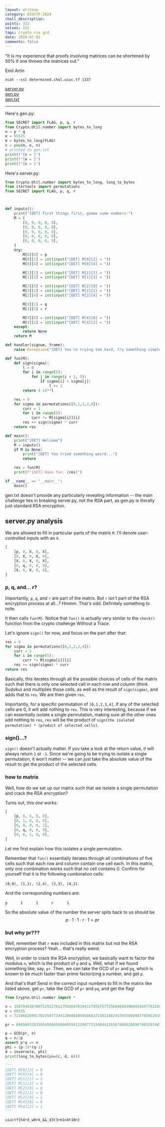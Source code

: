 ```yaml
---
layout: writeup
category: UIUCTF-2024
chall_description:
points: 322
solves: 222
tags: crypto rsa gcd
date: 2024-07-02
comments: false
---
```


<script
  src="https://cdn.mathjax.org/mathjax/latest/MathJax.js?config=TeX-AMS-MML_HTMLorMML"
  type="text/javascript">
</script>

"It is my experience that proofs involving matrices can be shortened by 50% if one throws the matrices out."

Emil Artin

`ncat --ssl determined.chal.uiuc.tf 1337`

[server.py](https://github.com/Nightxade/ctf-writeups/tree/master/assets/CTFs/UIUCTF-2024/det-server.py)  
[gen.py](https://github.com/Nightxade/ctf-writeups/tree/master/assets/CTFs/UIUCTF-2024/det-gen.py)  
[gen.txt](https://github.com/Nightxade/ctf-writeups/tree/master/assets/CTFs/UIUCTF-2024/det-gen.txt)  

---

Here's gen.py:  

```py
from SECRET import FLAG, p, q, r
from Crypto.Util.number import bytes_to_long
n = p * q
e = 65535
m = bytes_to_long(FLAG)
c = pow(m, e, n)
# printed to gen.txt
print(f"{n = }")
print(f"{e = }")
print(f"{c = }")
```

Here's server.py:  

```py
from Crypto.Util.number import bytes_to_long, long_to_bytes
from itertools import permutations
from SECRET import FLAG, p, q, r



def inputs():
    print("[DET] First things first, gimme some numbers:")
    M = [
        [0, 0, 0, 0, 0],
        [0, 0, 0, 0, 0],
        [0, 0, 0, 0, 0],
        [0, 0, 0, 0, 0],
        [0, 0, 0, 0, 0],
    ]
    try:
        M[0][0] = p
        M[0][2] = int(input("[DET] M[0][2] = "))
        M[0][4] = int(input("[DET] M[0][4] = "))

        M[1][1] = int(input("[DET] M[1][1] = "))
        M[1][3] = int(input("[DET] M[1][3] = "))

        M[2][0] = int(input("[DET] M[2][0] = "))
        M[2][2] = int(input("[DET] M[2][2] = "))
        M[2][4] = int(input("[DET] M[2][4] = "))

        M[3][1] = q
        M[3][3] = r

        M[4][0] = int(input("[DET] M[4][0] = "))
        M[4][2] = int(input("[DET] M[4][2] = "))
    except:
        return None
    return M

def handler(signum, frame):
    raise Exception("[DET] You're trying too hard, try something simpler")

def fun(M):
    def sign(sigma):
        l = 0
        for i in range(5):
            for j in range(i + 1, 5):
                if sigma[i] > sigma[j]:
                    l += 1
        return (-1)**l

    res = 0
    for sigma in permutations([0,1,2,3,4]):
        curr = 1
        for i in range(5):
            curr *= M[sigma[i]][i]
        res += sign(sigma) * curr
    return res

def main():
    print("[DET] Welcome")
    M = inputs()
    if M is None:
        print("[DET] You tried something weird...")
        return

    res = fun(M)
    print(f"[DET] Have fun: {res}")

if __name__ == "__main__":
    main()

```

gen.txt doesn't provide any particularly revealing information -- the main challenge lies in breaking server.py, not the RSA part, as gen.py is literally just standard RSA encryption.  

## server.py analysis

We are allowed to fill in particular parts of the matrix `M`. I'll denote user-controlled inputs with an `X`.  

```python
[
    [p, 0, X, 0, X],
    [0, X, 0, X, 0],
    [X, 0, X, 0, X],
    [0, q, 0, r, 0],
    [X, 0, X, 0, 0],
]
```

### p, q, and... r?

Importantly, `p`, `q`, and `r` are part of the matrix. But `r` isn't part of the RSA encryption process at all...? Hmmm. That's odd. Definitely something to note.  

It then calls `fun(M)`. Notice that `fun()` is actually very similar to the `check()` function from the crypto challenge Without a Trace.  

Let's ignore `sign()` for now, and focus on the part after that:  

```py
res = 0
for sigma in permutations([0,1,2,3,4]):
    curr = 1
    for i in range(5):
        curr *= M[sigma[i]][i]
    res += sign(sigma) * curr
return res
```

Basically, this iterates through all the possible choices of cells of the matrix such that there is only one selected cell in each row and column (think Sudoku) and multiplies those cells, as well as the result of `sign(sigma)`, and adds that to `res`. We are then given `res`.  

Importantly, for a specific permutation of `[0,1,2,3,4]`, if any of the selected cells are 0, it will add nothing to `res`. This is very interesting, because if we can essentially isolate a single permutation, making sure all the other ones add nothing to `res`, `res` will be the product of `sign(the isolated permutation) * (product of selected cells)`.  

### sign()...?  

`sign()` doesn't actually matter. If you take a look at the return value, it will always return `1` or `-1`. Since we're going to be trying to isolate a single permutation, it won't matter -- we can just take the absolute value of the result to get the product of the selected cells.  

### how to matrix

Well, how do we set up our matrix such that we isolate a single permutation and crack the RSA encryption?  

Turns out, this one works:  

```py
[
    [p, 0, 0, 0, 0],
    [0, 1, 0, 0, 0],
    [0, 0, 0, 0, 1],
    [0, q, 0, r, 0],
    [0, 0, 1, 0, 0],
]
```

Let me first explain how this isolates a single permutation.  

Remember that `fun()` essentially iterates through all combinations of five cells such that each row and column contain one cell each. In this matrix, only one combination works such that no cell contains 0. Confirm for yourself that it is the following combination cells:  

`(0,0), (1,1), (2,4), (3,3), (4,2)`.  

And the corresponding numbers are:  

`p      1      1      r      1`.  

So the absolute value of the number the server spits back to us should be $$p \cdot 1 \cdot 1 \cdot r \cdot 1=pr$$  

### but why pr???  

Well, remember that `r` was included in this matrix but not the RSA encryption process? Yeah... that's really weird.  

Well, in order to crack the RSA encryption, we basically want to factor the modulus `n`, which is the product of `p` and `q`. Well, what if we found something like, say, `pr`. Then, we can take the GCD of `pr` and `pq`, which is known to be much faster than prime factorizing a number, and get `p`.  

And that's that! Send in the correct input numbers to fill in the matrix like listed above, get `pr`, take the GCD of `pr` and `pq`, and get the flag!  

```py
from Crypto.Util.number import *

n = 158794636700752922781275926476194117856757725604680390949164778150869764326023702391967976086363365534718230514141547968577753309521188288428236024251993839560087229636799779157903650823700424848036276986652311165197569877428810358366358203174595667453056843209344115949077094799081260298678936223331932826351
e = 65535
c = 72186625991702159773441286864850566837138114624570350089877959520356759693054091827950124758916323653021925443200239303328819702117245200182521971965172749321771266746783797202515535351816124885833031875091162736190721470393029924557370228547165074694258453101355875242872797209141366404264775972151904835111

pr = 89650932835934569650904059412290773134844226367466628096799329748763412779644167490959554682308225788447301887591344484909099249454270292467079075688237075940004535625835151778597652605934044472146068875065970359555553547536636518184486497958414801304532202276337011187961205104209096129018950458239166991017

p = GCD(pr, n)
q = n//p
assert p*q == n
phi = (p-1)*(q-1)
d = inverse(e, phi)
print(long_to_bytes(pow(c, d, n)))

'''
[DET] M[0][2] = 0
[DET] M[0][4] = 0
[DET] M[1][1] = 1
[DET] M[1][3] = 0
[DET] M[2][0] = 0
[DET] M[2][2] = 0
[DET] M[2][4] = 1
[DET] M[4][0] = 0
[DET] M[4][2] = 1
'''
```

    uiuctf{h4rd_w0rk_&&_d3t3rm1n4t10n}